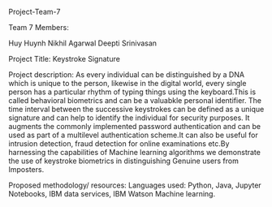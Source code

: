 Project-Team-7

 

Team 7 Members:

Huy Huynh
Nikhil Agarwal
Deepti Srinivasan



Project Title: Keystroke Signature

Project description: As every individual can be distinguished by a DNA which is unique to the person, likewise in the digital world, every single person has a particular rhythm of typing things using the keyboard.This is called behavioral biometrics and can be a valuabkle personal identifier. The time interval between the successive keystrokes can be defined as a unique signature and can help to identify the individual for security purposes. It augments the commonly implemented password authentication and can be used as part of a multilevel authentication scheme.It can also be useful for intrusion detection, fraud detection for online examinations etc.By harnessing the capabilities of Machine learning algorithms we demonstrate the use of keystroke biometrics in distinguishing Genuine users from Imposters.

Proposed methodology/ resources:  Languages used: Python, Java,
Jupyter Notebooks, IBM data services, IBM Watson Machine learning.


